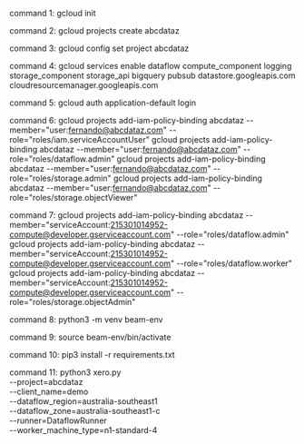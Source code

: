 command 1:
gcloud init

command 2:
gcloud projects create abcdataz

command 3:
gcloud config set project abcdataz

command 4:
gcloud services enable dataflow compute_component logging storage_component storage_api bigquery pubsub datastore.googleapis.com cloudresourcemanager.googleapis.com

command 5:
gcloud auth application-default login

command 6:
gcloud projects add-iam-policy-binding abcdataz --member="user:fernando@abcdataz.com" --role="roles/iam.serviceAccountUser"
gcloud projects add-iam-policy-binding abcdataz --member="user:fernando@abcdataz.com" --role="roles/dataflow.admin"
gcloud projects add-iam-policy-binding abcdataz --member="user:fernando@abcdataz.com" --role="roles/storage.admin"
gcloud projects add-iam-policy-binding abcdataz --member="user:fernando@abcdataz.com" --role="roles/storage.objectViewer"

command 7:
gcloud projects add-iam-policy-binding abcdataz --member="serviceAccount:215301014952-compute@developer.gserviceaccount.com" --role="roles/dataflow.admin"
gcloud projects add-iam-policy-binding abcdataz --member="serviceAccount:215301014952-compute@developer.gserviceaccount.com" --role="roles/dataflow.worker"
gcloud projects add-iam-policy-binding abcdataz --member="serviceAccount:215301014952-compute@developer.gserviceaccount.com" --role="roles/storage.objectAdmin"

command 8:
python3 -m venv beam-env

command 9:
source beam-env/bin/activate

command 10:
pip3 install -r requirements.txt

command 11:
python3 xero.py \
    --project=abcdataz \
    --client_name=demo \
    --dataflow_region=australia-southeast1 \
    --dataflow_zone=australia-southeast1-c \
    --runner=DataflowRunner \
    --worker_machine_type=n1-standard-4